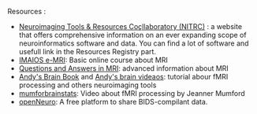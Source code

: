 
Resources :

- [Neuroimaging Tools & Resources Coçllaboratory (NITRC)](https://www.nitrc.org/) : a website that offers comprehensive information on an ever expanding scope of neuroinformatics software and data. You can find a lot of software and usefull link in the Resources Registry part. 
- [IMAIOS e-MRI](https://www.imaios.com/fr/e-mri): Basic online course about MRI
- [Questions and Answers in MRI](https://www.mriquestions.com/index.html): advanced information about MRI
- [Andy's Brain Book](https://andysbrainbook.readthedocs.io/en/latest/) and [Andy's brain videaos](https://www.andysbrainblog.com/videos): tutorial abour fMRI processing and others neuroimaging tools 
- [mumforbrainstats](https://www.youtube.com/@mumfordbrainstats): Video about fMRI processing by Jeanner Mumford
- [openNeuro](https://openneuro.org/): A free platform to share BIDS-compilant data. 


